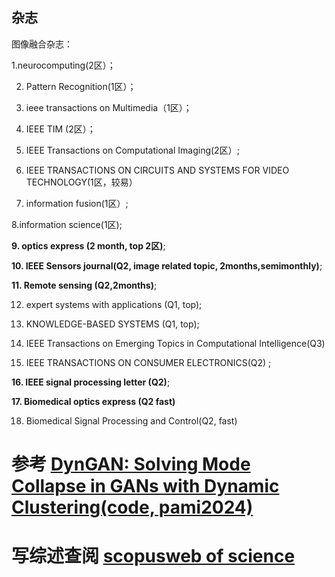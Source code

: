 ## 杂志

图像融合杂志：

1.neurocomputing(2区）；

2. Pattern Recognition(1区）；

3. ieee transactions on Multimedia（1区）；
   
4. IEEE TIM (2区）；

5. IEEE Transactions on Computational Imaging(2区）;

6. IEEE TRANSACTIONS ON CIRCUITS AND SYSTEMS FOR VIDEO TECHNOLOGY(1区，较易）

7. information fusion(1区）;

8.information science(1区); 

__9. optics express (2 month, top 2区)__; 

__10. IEEE Sensors journal(Q2, image related topic, 2months,semimonthly)__;

__11. Remote sensing (Q2,2months)__; 

12. expert systems with applications (Q1, top);

13. KNOWLEDGE-BASED SYSTEMS (Q1, top);

14. IEEE Transactions on Emerging Topics in Computational Intelligence(Q3)

15. IEEE TRANSACTIONS ON CONSUMER ELECTRONICS(Q2) ;

__16. IEEE signal processing letter (Q2)__; 

__17. Biomedical optics express (Q2 fast)__

18. Biomedical Signal Processing and Control(Q2, fast)


# 参考 [DynGAN: Solving Mode Collapse in GANs with Dynamic Clustering(code, pami2024)](https://ieeexplore.ieee.org/document/10440507)

# 写综述查阅 [scopus](https://www.scopus.com/search/form.uri?display=basic&zone=header&origin=#basic)[web of science](https://webofscience.clarivate.cn/wos/alldb/summary/4387e34a-d31a-4e62-9a42-c4d4974e9c77-d3fdfee7/relevance/1)


